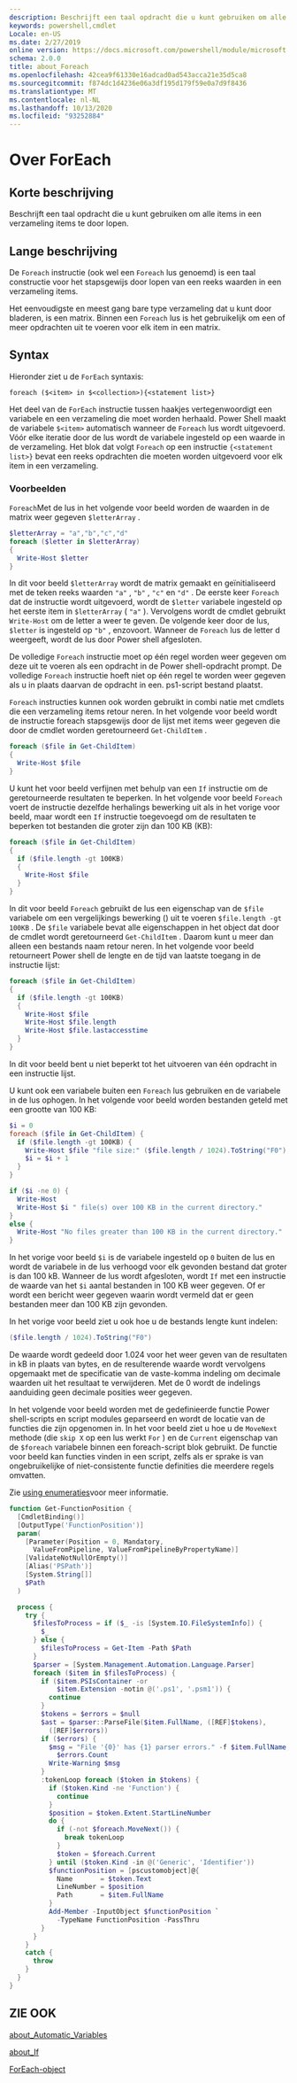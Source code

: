 ```yaml
---
description: Beschrijft een taal opdracht die u kunt gebruiken om alle items in een verzameling items te door lopen.
keywords: powershell,cmdlet
Locale: en-US
ms.date: 2/27/2019
online version: https://docs.microsoft.com/powershell/module/microsoft.powershell.core/about/about_foreach?view=powershell-7&WT.mc_id=ps-gethelp
schema: 2.0.0
title: about_Foreach
ms.openlocfilehash: 42cea9f61330e16adcad0ad543acca21e35d5ca8
ms.sourcegitcommit: f874dc1d4236e06a3df195d179f59e0a7d9f8436
ms.translationtype: MT
ms.contentlocale: nl-NL
ms.lasthandoff: 10/13/2020
ms.locfileid: "93252884"
---
```

# <a name="about-foreach"></a>Over ForEach

## <a name="short-description"></a>Korte beschrijving
Beschrijft een taal opdracht die u kunt gebruiken om alle items in een verzameling items te door lopen.

## <a name="long-description"></a>Lange beschrijving

De `Foreach` instructie (ook wel een `Foreach` lus genoemd) is een taal constructie voor het stapsgewijs door lopen van een reeks waarden in een verzameling items.

Het eenvoudigste en meest gang bare type verzameling dat u kunt door bladeren, is een matrix.
Binnen een `Foreach` lus is het gebruikelijk om een of meer opdrachten uit te voeren voor elk item in een matrix.

## <a name="syntax"></a>Syntax

Hieronder ziet u de `ForEach` syntaxis:

```
foreach ($<item> in $<collection>){<statement list>}
```

Het deel van de `ForEach` instructie tussen haakjes vertegenwoordigt een variabele en een verzameling die moet worden herhaald. Power Shell maakt de variabele `$<item>` automatisch wanneer de `Foreach` lus wordt uitgevoerd. Vóór elke iteratie door de lus wordt de variabele ingesteld op een waarde in de verzameling.
Het blok dat volgt `Foreach` op een instructie `{<statement list>}` bevat een reeks opdrachten die moeten worden uitgevoerd voor elk item in een verzameling.

### <a name="examples"></a>Voorbeelden

`Foreach`Met de lus in het volgende voor beeld worden de waarden in de matrix weer gegeven `$letterArray` .

```powershell
$letterArray = "a","b","c","d"
foreach ($letter in $letterArray)
{
  Write-Host $letter
}
```

In dit voor beeld `$letterArray` wordt de matrix gemaakt en geïnitialiseerd met de teken reeks waarden `"a"` , `"b"` , `"c"` en `"d"` . De eerste keer `Foreach` dat de instructie wordt uitgevoerd, wordt de `$letter` variabele ingesteld op het eerste item in `$letterArray` ( `"a"` ). Vervolgens wordt de cmdlet gebruikt `Write-Host` om de letter a weer te geven. De volgende keer door de lus, `$letter` is ingesteld op `"b"` , enzovoort. Wanneer de `Foreach` lus de letter d weergeeft, wordt de lus door Power shell afgesloten.

De volledige `Foreach` instructie moet op één regel worden weer gegeven om deze uit te voeren als een opdracht in de Power shell-opdracht prompt. De volledige `Foreach` instructie hoeft niet op één regel te worden weer gegeven als u in plaats daarvan de opdracht in een. ps1-script bestand plaatst.

`Foreach` instructies kunnen ook worden gebruikt in combi natie met cmdlets die een verzameling items retour neren. In het volgende voor beeld wordt de instructie foreach stapsgewijs door de lijst met items weer gegeven die door de cmdlet worden geretourneerd `Get-ChildItem` .

```powershell
foreach ($file in Get-ChildItem)
{
  Write-Host $file
}
```

U kunt het voor beeld verfijnen met behulp van een `If` instructie om de geretourneerde resultaten te beperken. In het volgende voor beeld `Foreach` voert de instructie dezelfde herhalings bewerking uit als in het vorige voor beeld, maar wordt een `If` instructie toegevoegd om de resultaten te beperken tot bestanden die groter zijn dan 100 KB (KB):

```powershell
foreach ($file in Get-ChildItem)
{
  if ($file.length -gt 100KB)
  {
    Write-Host $file
  }
}
```

In dit voor beeld `Foreach` gebruikt de lus een eigenschap van de `$file` variabele om een vergelijkings bewerking () uit te voeren `$file.length -gt 100KB` . De `$file` variabele bevat alle eigenschappen in het object dat door de cmdlet wordt geretourneerd `Get-ChildItem` . Daarom kunt u meer dan alleen een bestands naam retour neren.
In het volgende voor beeld retourneert Power shell de lengte en de tijd van laatste toegang in de instructie lijst:

```powershell
foreach ($file in Get-ChildItem)
{
  if ($file.length -gt 100KB)
  {
    Write-Host $file
    Write-Host $file.length
    Write-Host $file.lastaccesstime
  }
}
```

In dit voor beeld bent u niet beperkt tot het uitvoeren van één opdracht in een instructie lijst.

U kunt ook een variabele buiten een `Foreach` lus gebruiken en de variabele in de lus ophogen. In het volgende voor beeld worden bestanden geteld met een grootte van 100 KB:

```powershell
$i = 0
foreach ($file in Get-ChildItem) {
  if ($file.length -gt 100KB) {
    Write-Host $file "file size:" ($file.length / 1024).ToString("F0") KB
    $i = $i + 1
  }
}

if ($i -ne 0) {
  Write-Host
  Write-Host $i " file(s) over 100 KB in the current directory."
}
else {
  Write-Host "No files greater than 100 KB in the current directory."
}
```

In het vorige voor beeld `$i` is de variabele ingesteld op `0` buiten de lus en wordt de variabele in de lus verhoogd voor elk gevonden bestand dat groter is dan 100 kB. Wanneer de lus wordt afgesloten, wordt `If` met een instructie de waarde van het `$i` aantal bestanden in 100 KB weer gegeven. Of er wordt een bericht weer gegeven waarin wordt vermeld dat er geen bestanden meer dan 100 KB zijn gevonden.

In het vorige voor beeld ziet u ook hoe u de bestands lengte kunt indelen:

```powershell
($file.length / 1024).ToString("F0")
```

De waarde wordt gedeeld door 1.024 voor het weer geven van de resultaten in kB in plaats van bytes, en de resulterende waarde wordt vervolgens opgemaakt met de specificatie van de vaste-komma indeling om decimale waarden uit het resultaat te verwijderen. Met de 0 wordt de indelings aanduiding geen decimale posities weer gegeven.

In het volgende voor beeld worden met de gedefinieerde functie Power shell-scripts en script modules geparseerd en wordt de locatie van de functies die zijn opgenomen in. In het voor beeld ziet u hoe u de `MoveNext` methode (die `skip X` op een lus werkt `For` ) en de `Current` eigenschap van de `$foreach` variabele binnen een foreach-script blok gebruikt. De functie voor beeld kan functies vinden in een script, zelfs als er sprake is van ongebruikelijke of niet-consistente functie definities die meerdere regels omvatten.

Zie [using enumeraties](about_Automatic_Variables.md#using-enumerators)voor meer informatie.

```powershell
function Get-FunctionPosition {
  [CmdletBinding()]
  [OutputType('FunctionPosition')]
  param(
    [Parameter(Position = 0, Mandatory,
      ValueFromPipeline, ValueFromPipelineByPropertyName)]
    [ValidateNotNullOrEmpty()]
    [Alias('PSPath')]
    [System.String[]]
    $Path
  )

  process {
    try {
      $filesToProcess = if ($_ -is [System.IO.FileSystemInfo]) {
        $_
      } else {
        $filesToProcess = Get-Item -Path $Path
      }
      $parser = [System.Management.Automation.Language.Parser]
      foreach ($item in $filesToProcess) {
        if ($item.PSIsContainer -or
            $item.Extension -notin @('.ps1', '.psm1')) {
          continue
        }
        $tokens = $errors = $null
        $ast = $parser::ParseFile($item.FullName, ([REF]$tokens),
          ([REF]$errors))
        if ($errors) {
          $msg = "File '{0}' has {1} parser errors." -f $item.FullName,
            $errors.Count
          Write-Warning $msg
        }
        :tokenLoop foreach ($token in $tokens) {
          if ($token.Kind -ne 'Function') {
            continue
          }
          $position = $token.Extent.StartLineNumber
          do {
            if (-not $foreach.MoveNext()) {
              break tokenLoop
            }
            $token = $foreach.Current
          } until ($token.Kind -in @('Generic', 'Identifier'))
          $functionPosition = [pscustomobject]@{
            Name       = $token.Text
            LineNumber = $position
            Path       = $item.FullName
          }
          Add-Member -InputObject $functionPosition `
            -TypeName FunctionPosition -PassThru
        }
      }
    }
    catch {
      throw
    }
  }
}
```

## <a name="see-also"></a>ZIE OOK

[about_Automatic_Variables](about_Automatic_Variables.md)

[about_If](about_If.md)

[ForEach-object](xref:Microsoft.PowerShell.Core.ForEach-Object)
